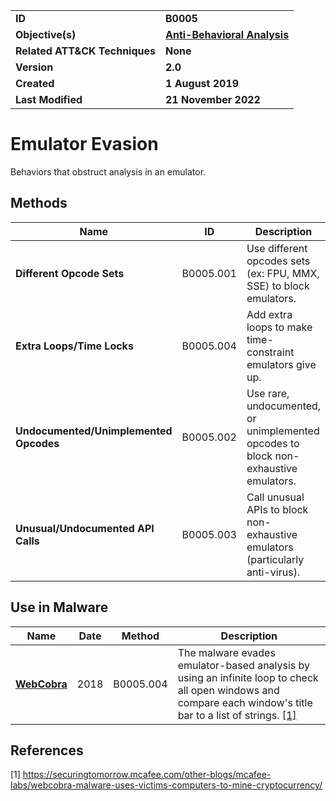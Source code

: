<table>
<tr>
<td><b>ID</b></td>
<td><b>B0005</b></td>
</tr>
<tr>
<td><b>Objective(s)</b></td>
<td><b><a href="../anti-behavioral-analysis">Anti-Behavioral Analysis</a></b></td>
</tr>
<tr>
<td><b>Related ATT&CK Techniques</b></td>
<td><b>None</b></td>
</tr>
<tr>
<td><b>Version</b></td>
<td><b>2.0</b></td>
</tr>
<tr>
<td><b>Created</b></td>
<td><b>1 August 2019</b></td>
</tr>
<tr>
<td><b>Last Modified</b></td>
<td><b>21 November 2022</b></td>
</tr>
</table>


# Emulator Evasion

Behaviors that obstruct analysis in an emulator.

## Methods

|Name|ID|Description|
|---|---|---|
|**Different Opcode Sets**|B0005.001|Use different opcodes sets (ex: FPU, MMX, SSE) to block emulators.|
|**Extra Loops/Time Locks**|B0005.004|Add extra loops to make time-constraint emulators give up.|
|**Undocumented/Unimplemented Opcodes**|B0005.002|Use rare, undocumented, or unimplemented opcodes to block non-exhaustive emulators.|
|**Unusual/Undocumented API Calls**|B0005.003|Call unusual APIs to block non-exhaustive emulators (particularly anti-virus).|

## Use in Malware

|Name|Date|Method|Description|
|---|---|---|---|
|[**WebCobra**](../xample-malware/webcobra.md)|2018|B0005.004|The malware evades emulator-based analysis by using an infinite loop to check all open windows and compare each window's title bar to a list of strings. [[1]](#1)|

## References

<a name="1">[1]</a> https://securingtomorrow.mcafee.com/other-blogs/mcafee-labs/webcobra-malware-uses-victims-computers-to-mine-cryptocurrency/

